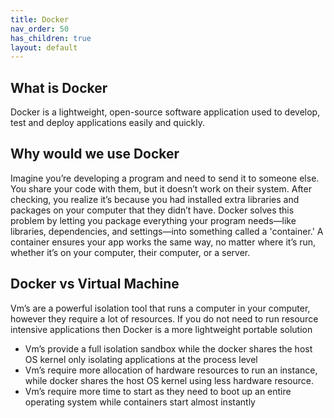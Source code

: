 ```yaml
---
title: Docker
nav_order: 50
has_children: true
layout: default
---
```


## What is Docker

Docker is a lightweight, open-source software application used to develop, test and deploy applications easily and quickly.

## Why would we use Docker

Imagine you’re developing a program and need to send it to someone else. You share your code with them, but it doesn’t work on their system. After checking, you realize it’s because you had installed extra libraries and packages on your computer that they didn’t have. Docker solves this problem by letting you package everything your program needs—like libraries, dependencies, and settings—into something called a 'container.' A container ensures your app works the same way, no matter where it’s run, whether it’s on your computer, their computer, or a server.

## Docker vs Virtual Machine

Vm’s are a powerful isolation tool that runs a computer in your computer, however they require a lot of resources. If you do not need to run resource intensive applications then Docker is a more lightweight portable solution

- Vm’s provide a full isolation sandbox while the docker shares the host OS kernel only isolating applications at the process level
- Vm’s require more allocation of hardware resources to run an instance, while docker shares the host OS kernel using less hardware resource.
- Vm’s require more time to start as they need to boot up an entire operating system while containers start almost instantly

